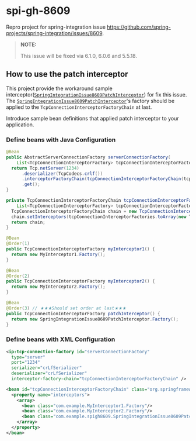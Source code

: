 # spi-gh-8609
Repro project for spring-integration issue https://github.com/spring-projects/spring-integration/issues/8609.

> **NOTE:**
>
> This issue will be fixed via 6.1.0, 6.0.6 and 5.5.18.

## How to use the patch interceptor

This project provide the workaround sample interceptor([`SpringIntegrationIssue8609PatchInterceptor`](https://github.com/kazuki43zoo/spi-gh-8609/blob/main/src/main/java/com/example/spigh8609/SpringIntegrationIssue8609PatchInterceptor.java)) for fix this issue.
The [`SpringIntegrationIssue8609PatchInterceptor`](https://github.com/kazuki43zoo/spi-gh-8609/blob/main/src/main/java/com/example/spigh8609/SpringIntegrationIssue8609PatchInterceptor.java)'s factory should be applied to the `TcpConnectionInterceptorFactoryChain` at last.

Introduce sample bean definitions that applied patch interceptor to your application.

### Define beans with Java Configuration

```java
@Bean
public AbstractServerConnectionFactory serverConnectionFactory(
    List<TcpConnectionInterceptorFactory> tcpConnectionInterceptorFactories) {
  return Tcp.netServer(1234)
      .deserializer(TcpCodecs.crlf())
      .interceptorFactoryChain(tcpConnectionInterceptorFactoryChain(tcpConnectionInterceptorFactories))
      .get();
}

private TcpConnectionInterceptorFactoryChain tcpConnectionInterceptorFactoryChain(
    List<TcpConnectionInterceptorFactory> tcpConnectionInterceptorFactories) {
  TcpConnectionInterceptorFactoryChain chain = new TcpConnectionInterceptorFactoryChain();
  chain.setInterceptors(tcpConnectionInterceptorFactories.toArray(new TcpConnectionInterceptorFactory[0]));
  return chain;
}

@Bean
@Order(1)
public TcpConnectionInterceptorFactory myInterceptor1() {
  return new MyInterceptor1.Factory();
}

@Bean
@Order(2)
public TcpConnectionInterceptorFactory myInterceptor2() {
  return new MyInterceptor2.Factory();
}

@Bean
@Order(3) // ★★★Should set order at last★★★
public TcpConnectionInterceptorFactory patchInterceptor() {
  return new SpringIntegrationIssue8609PatchInterceptor.Factory();
}

```

### Define beans with XML Configuration

```xml
<ip:tcp-connection-factory id="serverConnectionFactory"
  type="server"
  port="1234"
  serializer="crLfSerializer"
  deserializer="crLfSerializer"
  interceptor-factory-chain="tcpConnectionInterceptorFactoryChain" />

<bean id="tcpConnectionInterceptorFactoryChain" class="org.springframework.integration.ip.tcp.connection.TcpConnectionInterceptorFactoryChain">
  <property name="interceptors">
    <array>
      <bean class="com.example.MyInterceptor1.Factory"/>
      <bean class="com.example.MyInterceptor2.Factory"/>
      <bean class="com.example.spigh8609.SpringIntegrationIssue8609PatchInterceptor.Factory"/> <!-- ★★★Should define the bean at last★★★ -->
    </array>
  </property>
</bean>
```

